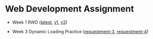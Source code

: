 # Web Development Assignment

- Week 1 RWD ([latest](https://vkmouse.github.io/web-dev-assignment/week-1/), [v1](https://vkmouse.github.io/web-dev-assignment/week-1/v1), [v2](https://vkmouse.github.io/web-dev-assignment/week-1/v2))
 
- Week 3 Dynamic Loading Practice ([requestment-3](https://vkmouse.github.io/web-dev-assignment/week-3/requestment-3/), [requestment-4](https://vkmouse.github.io/web-dev-assignment/week-3/requestment-4/))
